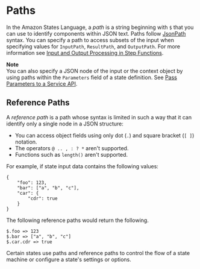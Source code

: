 # Paths<a name="amazon-states-language-paths"></a>

In the Amazon States Language, a *path* is a string beginning with `$` that you can use to identify components within JSON text\. Paths follow [JsonPath](https://github.com/json-path/JsonPath) syntax\. You can specify a path to access subsets of the input when specifying values for `InputPath`, `ResultPath`, and `OutputPath`\. For more information see [Input and Output Processing in Step Functions](concepts-input-output-filtering.md)\.

**Note**  
You can also specify a JSON node of the input or the context object by using paths within the `Parameters` field of a state definition\. See [Pass Parameters to a Service API](connect-parameters.md)\.

## Reference Paths<a name="amazon-states-language-reference-paths"></a>

A *reference path* is a path whose syntax is limited in such a way that it can identify only a single node in a JSON structure:
+ You can access object fields using only dot \(`.`\) and square bracket \(`[ ]`\) notation\.
+ The operators `@ .. , : ? *` aren't supported\.
+ Functions such as `length()` aren't supported\.

For example, if state input data contains the following values:

```
{
    "foo": 123,
    "bar": ["a", "b", "c"],
    "car": {
        "cdr": true
    }
}
```

The following reference paths would return the following\.

```
$.foo => 123
$.bar => ["a", "b", "c"]
$.car.cdr => true
```

Certain states use paths and reference paths to control the flow of a state machine or configure a state's settings or options\.
